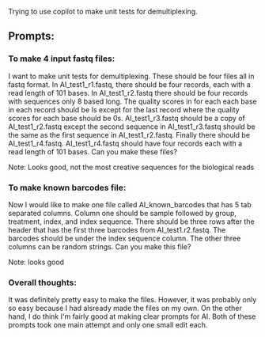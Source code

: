 Trying to use copilot to make unit tests for demultiplexing.

## Prompts:

### To make 4 input fastq files:
I want to make unit tests for demultiplexing. These should be four files all in fastq format. In AI_test1_r1.fastq, there should be four records, each with a read length of 101 bases. In AI_test1_r2.fastq  there should be four records with sequences only 8 based long. The quality scores in for each each base in each record should be Is except for the last record where the quality scores for each base should be 0s. AI_test1_r3.fastq should be a copy of AI_test1_r2.fastq except the second sequence in AI_test1_r3.fastq should be the same as the first sequence in AI_test1_r2.fastq. Finally there should be AI_test1_r4.fastq. AI_test1_r4.fastq should have four records each with a read length of 101 bases. Can you make these files?

Note: Looks good, not the most creative sequences for the biological reads

### To make known barcodes file:

Now I would like to make one file called AI_known_barcodes that has 5 tab separated columns. Column one should be sample followed by group, treatment, index, and index sequence. There should be three rows after the header that has the first three barcodes from AI_test1.r2.fastq. The barcodes should be under the index sequence column. The other three columns can be random strings. Can you make this file?

Note: looks good


### Overall thoughts:

It was definitely pretty easy to make the files. However, it was probably only so easy because I had alsready made the files on my own. On the other hand, I do think I'm fairly good at making clear prompts for AI. Both of these prompts took one main attempt and only one small edit each.
